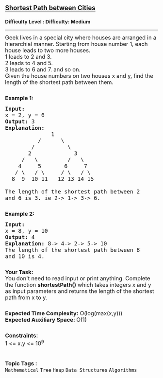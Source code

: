 <h2><a href="https://www.geeksforgeeks.org/problems/shortest-path-between-cities/1">Shortest Path between Cities</a></h2><h3>Difficulty Level : Difficulty: Medium</h3><hr><div class="problems_problem_content__Xm_eO"><p><span style="font-size: 18px;">Geek lives in a special city where houses are arranged in a hierarchial manner. Starting from house number 1, each house leads to two more houses. &nbsp;<br>1 leads to 2 and 3.&nbsp;<br>2 leads to 4 and 5.&nbsp;<br>3 leads to 6 and 7. and so on.&nbsp;<br>Given the house numbers on two houses x and y, find the length of the shortest path between them.&nbsp;</span></p>
<p><br><span style="font-size: 18px;"><strong>Example 1:</strong></span></p>
<pre><span style="font-size: 18px;"><strong>Input:</strong>
x = 2, y = 6
<strong>Output:</strong> 3
<strong>Explanation:</strong>
              1
          /      \
        /          \
       2             3
     /   \         /   \
    4     5       6     7         
   / \   / \     / \   / \
  8  9  10 11   12 13 14 15</span>
<span style="font-size: 18px;">
The length of the shortest path between 2 
and 6 is 3. ie </span><span style="font-size: 18px;">2-&gt; 1-&gt; 3-&gt; 6.</span></pre>
<p><br><span style="font-size: 18px;"><strong>Example 2:</strong></span></p>
<pre><span style="font-size: 18px;"><strong>Input:</strong>
x = 8, y = 10
<strong>Output: </strong>4
<strong>Explanation: </strong>8-&gt; 4-&gt; 2-&gt; 5-&gt; 10
The length of the shortest path between 8 
and 10 is 4. </span></pre>
<p><br><span style="font-size: 18px;"><strong>Your Task:</strong><br>You don't need to read input or print anything. Complete the function <strong>shortestPath()</strong> which takes integers x and y as input parameters and returns the length of the shortest path from x to y.</span></p>
<p><br><span style="font-size: 18px;"><strong>Expected Time Complexity:</strong> O(log(max(x,y)))<br><strong>Expected Auxiliary Space: </strong>O(1)</span></p>
<p><br><span style="font-size: 18px;"><strong>Constraints:&nbsp;</strong><br>1 &lt;= x,y &lt;= 10<sup>9</sup></span></p></div><br><p><span style=font-size:18px><strong>Topic Tags : </strong><br><code>Mathematical</code>&nbsp;<code>Tree</code>&nbsp;<code>Heap</code>&nbsp;<code>Data Structures</code>&nbsp;<code>Algorithms</code>&nbsp;